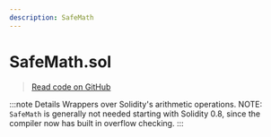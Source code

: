```yaml
---
description: SafeMath
---
```


# SafeMath.sol

> [Read code on GitHub](https://github.com/pareto-xyz/pareto-theta-vault-v1/blob/main/contractselin/contracts/utils/math/SafeMath.sol)

:::note Details
Wrappers over Solidity&#39;s arithmetic operations. NOTE: `SafeMath` is generally not needed starting with Solidity 0.8, since the compiler now has built in overflow checking.
:::
